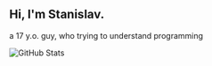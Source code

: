 ## Hi, I'm Stanislav.

a 17 y.o. guy, who trying to understand programming

![GitHub Stats](https://github-readme-stats.vercel.app/api?username=stas-untitled)

<!--
**stas-untitled/stas-untitled** is a ✨ _special_ ✨ repository because its `README.md` (this file) appears on your GitHub profile.

Here are some ideas to get you started:

- 🔭 I’m currently working on ...
- 🌱 I’m currently learning ..
- 👯 I’m looking to collaborate on ...
- 🤔 I’m looking for help with ...
- 💬 Ask me about ...
- 📫 How to reach me: ...
- 😄 Pronouns: ...
- ⚡ Fun fact: ...
-->
